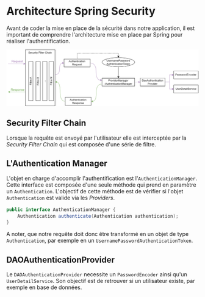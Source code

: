# Architecture Spring Security

Avant de coder la mise en place de la sécurité dans notre application, il est important de comprendre l'architecture mise en place par Spring pour réaliser l'authentification.

![](Images/../../Images/SpringSecurityArchi.png)

## Security Filter Chain
Lorsque la requête est envoyé par l'utilisateur elle est interceptée par la *Security Filter Chain* qui est composée d'une série de filtre.

## L'Authentication Manager
L'objet en charge d'accomplir l'authentification est l'`AuthenticationManager`. Cette interface est composée d'une seule méthode qui prend en paramètre un `Authentication`. L'objectif de cette méthode est de vérifier si l'objet `Authentication` est valide via les *Providers*.

```java
public interface AuthenticationManager {
    Authentication authenticate(Authentication authentication);
}
```
A noter, que notre requête doit donc être transformé en un objet de type `Authentication`, par exemple en un `UsernamePasswordAuthenticationToken`. 

## DAOAuthenticationProvider
Le `DAOAuthenticationProvider` necessite un `PasswordEncoder` ainsi qu'un `UserDetailService`. Son objectif est de retrouver si un utilisateur existe, par exemple en base de données.